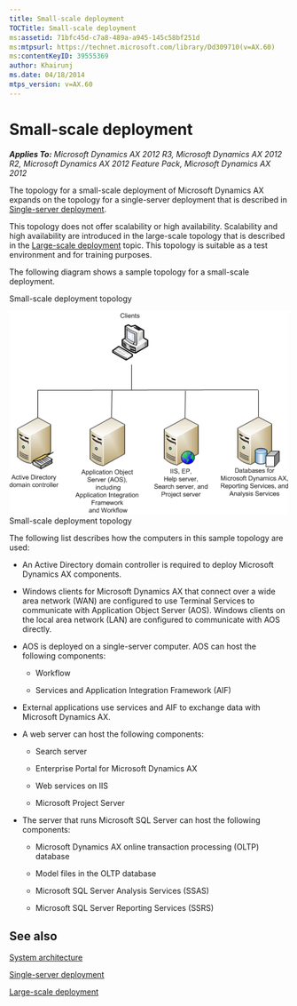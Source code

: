 ```yaml
---
title: Small-scale deployment
TOCTitle: Small-scale deployment
ms:assetid: 71bfc45d-c7a8-489a-a945-145c58bf251d
ms:mtpsurl: https://technet.microsoft.com/library/Dd309710(v=AX.60)
ms:contentKeyID: 39555369
author: Khairunj
ms.date: 04/18/2014
mtps_version: v=AX.60
---
```


# Small-scale deployment 


_**Applies To:** Microsoft Dynamics AX 2012 R3, Microsoft Dynamics AX 2012 R2, Microsoft Dynamics AX 2012 Feature Pack, Microsoft Dynamics AX 2012_

The topology for a small-scale deployment of Microsoft Dynamics AX expands on the topology for a single-server deployment that is described in [Single-server deployment](single-server-deployment.md).

This topology does not offer scalability or high availability. Scalability and high availability are introduced in the large-scale topology that is described in the [Large-scale deployment](large-scale-deployment.md) topic. This topology is suitable as a test environment and for training purposes.

The following diagram shows a sample topology for a small-scale deployment.

Small-scale deployment topology

  
![Small\_scale\_deployment](images/Dd309710.Small_scale_deployment(AX.60).gif "Small_scale_deployment")Small-scale deployment topology

The following list describes how the computers in this sample topology are used:

  - An Active Directory domain controller is required to deploy Microsoft Dynamics AX components.

  - Windows clients for Microsoft Dynamics AX that connect over a wide area network (WAN) are configured to use Terminal Services to communicate with Application Object Server (AOS). Windows clients on the local area network (LAN) are configured to communicate with AOS directly.

  - AOS is deployed on a single-server computer. AOS can host the following components:
    
      - Workflow
    
      - Services and Application Integration Framework (AIF)

  - External applications use services and AIF to exchange data with Microsoft Dynamics AX.

  - A web server can host the following components:
    
      - Search server
    
      - Enterprise Portal for Microsoft Dynamics AX
    
      - Web services on IIS
    
      - Microsoft Project Server

  - The server that runs Microsoft SQL Server can host the following components:
    
      - Microsoft Dynamics AX online transaction processing (OLTP) database
    
      - Model files in the OLTP database
    
      - Microsoft SQL Server Analysis Services (SSAS)
    
      - Microsoft SQL Server Reporting Services (SSRS)

## See also

[System architecture](system-architecture.md)

[Single-server deployment](single-server-deployment.md)

[Large-scale deployment](large-scale-deployment.md)

  


